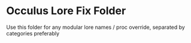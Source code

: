 # Occulus Lore Fix Folder
Use this folder for any modular lore names / proc override, separated by categories preferably
